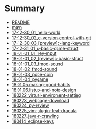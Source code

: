 # Summary

* [README](README.md)
* [math](math.md)
* [17-12-30\_01\_hello-world](17-12-30_01_hello-world.md)
* [17-12-30\_02\_c-version-control-with-git](17-12-30_02_c-version-control-with-git.md)
* [17-12-30\_03\_\[preview\]c-lang-keyword](17-12-30_03_[preview]c-lang-keyword.md)
* [17-12-31\_01\_c-basic-game-struct](17-12-31_01_c-basic-game-struct.md)
* [18-01-01\_01\_key-input](18-01-01_01-key-input.md)
* [18-01-01\_02\_\[review\]c-basic-struct](18-01-01_02-reviewc-basic-struct.md)
* [18-01-01\_03\_fmod-sound](18-01-01_03_fmod-sound.md)
* [18-01-02\_fmod-sound](18-01-02_fmod.md)
* [18-01-03\_pope-coin](18-01-03pope-coin.md)
* [18-01-04\_pygame](18-01-04pygame.md)
* [18.01.05.making-good-habits](18.01.05.making-good-habits.md)
* [18.01.06.listup-and-note-design](18.01.06.listup-and-note-design.md)
* [180222\_virtual-enviroment-setting](180222_virtual-enviroment-setting.md)
* [180223\_webpage-download](180223_webpage-download.md)
* [180224\_py-review](180224_py-review.md)
* [180225\_vim-plugin-feat-dracula](180225_vim-plugin-feat-dracula.md)
* [180227\_java-r-crawling](180227_java-r-crawling.md)
* [180414\_eclipse-keys](180414setup-cpp-on-mac.md)

